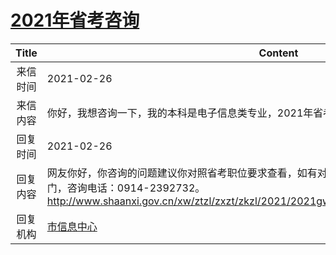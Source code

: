 # [2021年省考咨询](http://www.shangluo.gov.cn/zmhd/ldxxxx.jsp?urltype=leadermail.LeaderMailContentUrl&wbtreeid=1112&leadermailid=6969)

| Title |                                                                         Content                                                                         |
|:-----:|---------------------------------------------------------------------------------------------------------------------------------------------------------|
| 来信时间  | 2021-02-26                                                                                                                                              |
| 来信内容  | 你好，我想咨询一下，我的本科是电子信息类专业，2021年省考商洛市是否有职位可以报考？                                                                                                             |
| 回复时间  | 2021-02-26                                                                                                                                              |
| 回复内容  | 网友你好，你咨询的问题建议你对照省考职位要求查看，如有对考试相关问题，请咨询职位资格审查部门，咨询电话：0914-2392732。http://www.shaanxi.gov.cn/xw/ztzl/zxzt/zkzl/2021/2021gwy/202102/t20210222_2153923.html |
| 回复机构  | [市信息中心](../../category/agencies/市信息中心.md)                                                                                                               |